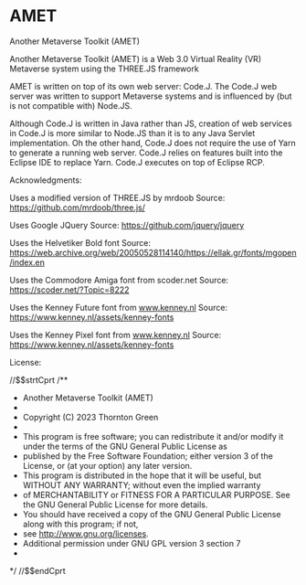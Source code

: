 # AMET
 Another Metaverse Toolkit (AMET)

Another Metaverse Toolkit (AMET) is a Web 3.0 Virtual Reality (VR) Metaverse system using the THREE.JS framework
    
AMET is written on top of its own web server: Code.J.  The Code.J web server was written to support Metaverse systems and is influenced by (but is not compatible with) Node.JS.
    
 Although Code.J is written in Java rather than JS, creation of web services in Code.J is more similar to Node.JS than it is to any Java Servlet implementation.  Oh the other hand,
    Code.J does not require the use of Yarn to generate a running web server.  Code.J relies on features built into the Eclipse IDE to replace Yarn.  Code.J executes on top of
    Eclipse RCP.
    
 Acknowledgments:
    
 Uses a modified version of THREE.JS by mrdoob
Source: https://github.com/mrdoob/three.js/
    
    
Uses Google JQuery
Source:  https://github.com/jquery/jquery</a></li>

 
Uses the Helvetiker Bold font
Source: https://web.archive.org/web/20050528114140/https://ellak.gr/fonts/mgopen/index.en

    
Uses the Commodore Amiga font from scoder.net
Source:  https://scoder.net/?Topic=8222
  
    
Uses the Kenney Future font from www.kenney.nl
Source:  https://www.kenney.nl/assets/kenney-fonts
 
    
Uses the Kenney Pixel font from www.kenney.nl
Source:  https://www.kenney.nl/assets/kenney-fonts
    
    
License:
    

//$$strtCprt
/**
* Another Metaverse Toolkit (AMET)
* 
* Copyright (C) 2023 Thornton Green
* 
* This program is free software; you can redistribute it and/or modify it under the terms of the GNU General Public License as
* published by the Free Software Foundation; either version 3 of the License, or (at your option) any later version.
* This program is distributed in the hope that it will be useful, but WITHOUT ANY WARRANTY; without even the implied warranty 
* of MERCHANTABILITY or FITNESS FOR A PARTICULAR PURPOSE. See the GNU General Public License for more details.
* You should have received a copy of the GNU General Public License along with this program; if not, 
* see http://www.gnu.org/licenses.
* Additional permission under GNU GPL version 3 section 7
*
*/
//$$endCprt
 

